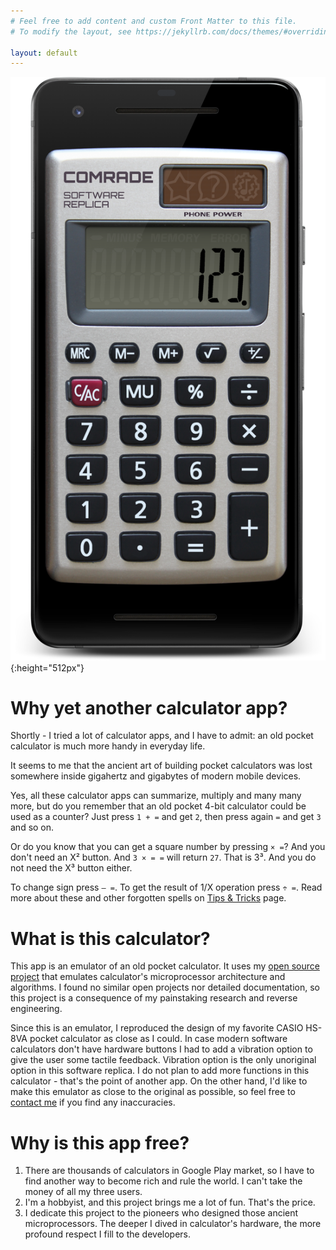 ```yaml
---
# Feel free to add content and custom Front Matter to this file.
# To modify the layout, see https://jekyllrb.com/docs/themes/#overriding-theme-defaults

layout: default
---
```


![Calculator Comrade](images/Pixel2_1080x1920_framed.png){:height="512px"}

# Why yet another calculator app?
Shortly - I tried a lot of calculator apps, and I have to admit: an old pocket calculator is much more handy in everyday life.

It seems to me that the ancient art of building pocket calculators was lost somewhere inside gigahertz and gigabytes of modern mobile devices.

Yes, all these calculator apps can summarize, multiply and many many more, but do you remember that an old pocket 4-bit calculator could be used as a counter? Just press `1 + =` and get `2`, then press again `=` and get `3` and so on.

Or do you know that you can get a square number by pressing `× =`? And you don't need an X² button. And `3 × = =` will return `27`. That is 3³. And you do not need the X³ button either.

To change sign press `– =`. To get the result of 1/X operation press `÷ =`. Read more about these and other forgotten spells on [Tips & Tricks](tips-n-tricks/) page.

# What is this calculator?
This app is an emulator of an old pocket calculator. It uses my [open source project](https://github.com/DmitryDzz/calculator-comrade-lib) that emulates calculator's microprocessor architecture and algorithms. I found no similar open projects nor detailed documentation, so this project is a consequence of my painstaking research and reverse engineering.

Since this is an emulator, I reproduced the design of my favorite CASIO HS-8VA pocket calculator as close as I could. In case modern software calculators don't have hardware buttons I had to add a vibration option to give the user some tactile feedback. Vibration option is the only unoriginal option in this software replica. I do not plan to add more functions in this calculator - that's the point of another app. On the other hand, I'd like to make this emulator as close to the original as possible, so feel free to [contact me](mailto:info@robot-mitya.ru) if you find any inaccuracies.

# Why is this app free?
1. There are thousands of calculators in Google Play market, so I have to find another way to become rich and rule the world. I can't take the money of all my three users.
1. I'm a hobbyist, and this project brings me a lot of fun. That's the price.
1. I dedicate this project to the pioneers who designed those ancient microprocessors. The deeper I dived in calculator's hardware, the more profound respect I fill to the developers.
